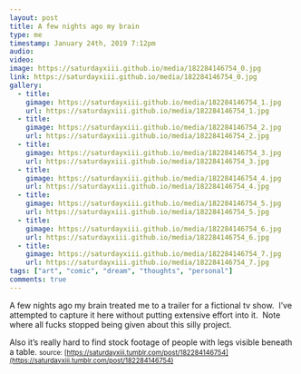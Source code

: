 ```yaml
---
layout: post
title: A few nights ago my brain
type: me
timestamp: January 24th, 2019 7:12pm
audio: 
video: 
image: https://saturdayxiii.github.io/media/182284146754_0.jpg
link: https://saturdayxiii.github.io/media/182284146754_0.jpg
gallery:
  - title: 
    gimage: https://saturdayxiii.github.io/media/182284146754_1.jpg
    url: https://saturdayxiii.github.io/media/182284146754_1.jpg
  - title: 
    gimage: https://saturdayxiii.github.io/media/182284146754_2.jpg
    url: https://saturdayxiii.github.io/media/182284146754_2.jpg
  - title: 
    gimage: https://saturdayxiii.github.io/media/182284146754_3.jpg
    url: https://saturdayxiii.github.io/media/182284146754_3.jpg
  - title: 
    gimage: https://saturdayxiii.github.io/media/182284146754_4.jpg
    url: https://saturdayxiii.github.io/media/182284146754_4.jpg
  - title: 
    gimage: https://saturdayxiii.github.io/media/182284146754_5.jpg
    url: https://saturdayxiii.github.io/media/182284146754_5.jpg
  - title: 
    gimage: https://saturdayxiii.github.io/media/182284146754_6.jpg
    url: https://saturdayxiii.github.io/media/182284146754_6.jpg
  - title: 
    gimage: https://saturdayxiii.github.io/media/182284146754_7.jpg
    url: https://saturdayxiii.github.io/media/182284146754_7.jpg
tags: ["art", "comic", "dream", "thoughts", "personal"]
comments: true
---
```

A few nights ago my brain treated me to a trailer for a fictional tv show.  I’ve attempted to capture it here without putting extensive effort into it.  Note where all fucks stopped being given about this silly project.

Also it’s really hard to find stock footage of people with legs visible beneath a table.
<small>source: [https://saturdayxiii.tumblr.com/post/182284146754](https://saturdayxiii.tumblr.com/post/182284146754)</small>